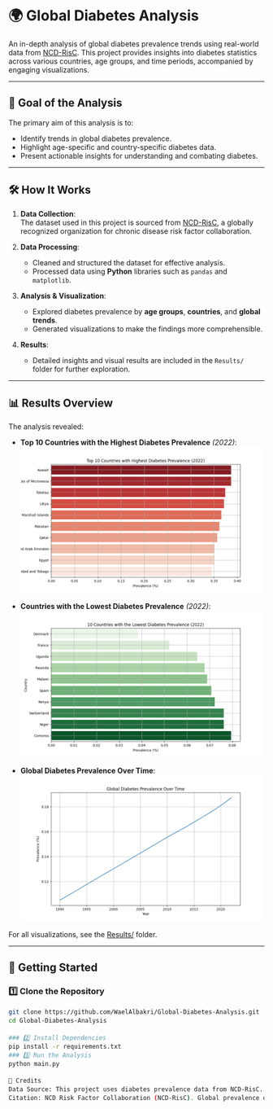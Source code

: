 # 🌍 Global Diabetes Analysis

An in-depth analysis of global diabetes prevalence trends using real-world data from [NCD-RisC](http://ncdrisc.org/). This project provides insights into diabetes statistics across various countries, age groups, and time periods, accompanied by engaging visualizations.

---

## 🎯 **Goal of the Analysis**
The primary aim of this analysis is to:
- Identify trends in global diabetes prevalence.
- Highlight age-specific and country-specific diabetes data.
- Present actionable insights for understanding and combating diabetes.

---

## 🛠️ **How It Works**
1. **Data Collection**:  
   The dataset used in this project is sourced from [NCD-RisC](http://ncdrisc.org/), a globally recognized organization for chronic disease risk factor collaboration.

2. **Data Processing**:  
   - Cleaned and structured the dataset for effective analysis.
   - Processed data using **Python** libraries such as `pandas` and `matplotlib`.

3. **Analysis & Visualization**:  
   - Explored diabetes prevalence by **age groups**, **countries**, and **global trends**.
   - Generated visualizations to make the findings more comprehensible.

4. **Results**:  
   - Detailed insights and visual results are included in the `Results/` folder for further exploration.

---

## 📊 **Results Overview**
The analysis revealed:
- **Top 10 Countries with the Highest Diabetes Prevalence** *(2022)*:
  ![Top 10 Countries](Results/Top10%20Countries%20With%20Highest%20Diabetes%20Prevalence%20(2022).png)

- **Countries with the Lowest Diabetes Prevalence** *(2022)*:
  ![Lowest Diabetes Prevalence](Results/Countries%20With%20The%20Lowest%20Diabetes%20Prevalence%20(2022).png)

- **Global Diabetes Prevalence Over Time**:
  ![Global Trends](Results/Global%20Diabetes%20Prevalence%20Over%20Time.png)

For all visualizations, see the [Results/](Results/) folder.

---

## 🚀 **Getting Started**

### 1️⃣ Clone the Repository
```bash
git clone https://github.com/WaelAlbakri/Global-Diabetes-Analysis.git
cd Global-Diabetes-Analysis

### 2️⃣ Install Dependencies
pip install -r requirements.txt
### 3️⃣ Run the Analysis
python main.py

📝 Credits
Data Source: This project uses diabetes prevalence data from NCD-RisC.
Citation: NCD Risk Factor Collaboration (NCD-RisC). Global prevalence of diabetes.
